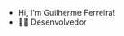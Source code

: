 - Hi, I’m Guilherme Ferreira! 
- 👨‍💻 Desenvolvedor 




<!---
Guilhermeferreir/Guilhermeferreir is a ✨ special ✨ repository because its `README.md` (this file) appears on your GitHub profile.
You can click the Preview link to take a look at your changes.
--->
